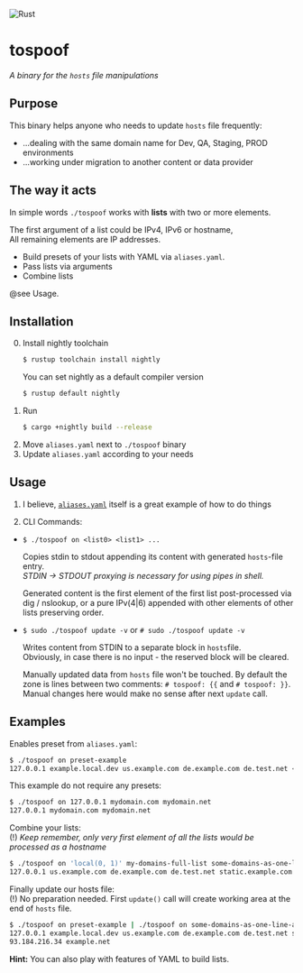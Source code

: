 ![Rust](https://github.com/reanimatorzon/tospoof/workflows/Rust/badge.svg)
# tospoof

_A binary for the `hosts` file manipulations_

## Purpose

This binary helps anyone who needs to update `hosts` file frequently:
* ...dealing with the same domain name for Dev, QA, Staging, PROD environments
* ...working under migration to another content or data provider

## The way it acts

In simple words `./tospoof` works with **lists** with two or more elements.

The first argument of a list could be IPv4, IPv6 or hostname, \
All remaining elements are IP addresses.

* Build presets of your lists with YAML via `aliases.yaml`.
* Pass lists via arguments
* Combine lists

@see Usage.

## Installation
0. Install nightly toolchain
   ```bash
   $ rustup toolchain install nightly
   ```
   You can set nightly as a default compiler version
   ```bash
   $ rustup default nightly
   ```
1. Run
    ```bash
    $ cargo +nightly build --release
    ```
2. Move `aliases.yaml` next to `./tospoof` binary
3. Update `aliases.yaml` according to your needs

## Usage
1. I believe, [`aliases.yaml`](https://github.com/reanimatorzon/tospoof/blob/master/aliases.yaml) 
   itself is a great example of how to do things

2. CLI Commands: 
  - `$ ./tospoof on <list0> <list1> ...` 
  
    Copies stdin to stdout appending its content with generated `hosts`-file entry.\
    *STDIN -> STDOUT proxying is necessary for using pipes in shell.*
    
    Generated content is the first element of the first list post-processed 
    via dig / nslookup, or a pure IPv(4|6) appended with other elements 
    of other lists preserving order.
    
  - `$ sudo ./tospoof update -v` or `# sudo ./tospoof update -v` 
  
    Writes content from STDIN to a separate block in `hosts`file.\
    Obviously, in case there is no input - the reserved block will be cleared.
    
    Manually updated data from `hosts` file won't be touched.
    By default the zone is lines between two comments: `# tospoof: {{` and `# tospoof: }}`.
    Manual changes here would make no sense after next `update` call.
    
## Examples ##

Enables preset from `aliases.yaml`:
```bash
$ ./tospoof on preset-example
127.0.0.1 example.local.dev us.example.com de.example.com de.test.net <...>
```

This example do not require any presets:
```bash
$ ./tospoof on 127.0.0.1 mydomain.com mydomain.net
127.0.0.1 mydomain.com mydomain.net
```

Combine your lists:\
(!) *Keep remember, only very first element of all the lists would be processed as a hostname*
```bash
$ ./tospoof on 'local(0, 1)' my-domains-full-list some-domains-as-one-line-array
127.0.0.1 us.example.com de.example.com de.test.net static.example.com <...>
```

Finally update our hosts file:\
(!) No preparation needed. First `update()` call 
will create working area at the end of `hosts` file.

```bash
$ ./tospoof on preset-example | ./tospoof on some-domains-as-one-line-array | sudo ./tospoof update -v
127.0.0.1 example.local.dev us.example.com de.example.com de.test.net static.example.com static.test.net
93.184.216.34 example.net
```

**Hint:** You can also play with features of YAML to build lists. 
       
